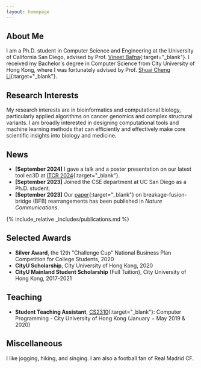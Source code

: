 ```yaml
---
layout: homepage
---
```


## About Me

I am a Ph.D. student in Computer Science and Engineering at the University of California San Diego, advised by Prof. [Vineet Bafna](https://jacobsschool.ucsd.edu/node/3480){:target="_blank"}. I received my Bachelor's degree in Computer Science from City University of Hong Kong, where I was fortunately advised by Prof. [Shuai Cheng Li](https://www.cs.cityu.edu.hk/~shuaicli/){:target="_blank"}.

## Research Interests

My research interests are in bioinformatics and computational biology, particularly applied algorithms on cancer genomics and complex structural variants. I am broadly interested in designing computational tools and machine learning methods that can efficiently and effectively make core scientific insights into biology and medicine.

## News

- **[September 2024]** I gave a talk and a poster presentation on our latest tool ec3D at [ITCR 2024](https://itcr2024.org/){:target="_blank"}. 
- **[September 2023]** Joined the CSE department at UC San Diego as a Ph.D. student. 
- **[September 2023]** Our [paper](https://www.nature.com/articles/s41467-023-41259-w){:target="_blank"} on breakage-fusion-bridge (BFB) rearrangements has been published in *Nature Communications*.

{% include_relative _includes/publications.md %}

## Selected Awards
- **Silver Award**, the 12th "Challenge Cup" National Business Plan Competition for College Students, 2020
- **CityU Scholarship**, City University of Hong Kong, 2020
- **CityU Mainland Student Scholarship** (Full Tuition), City University of Hong Kong, 2017-2021

## Teaching
- **Student Teaching Assistant**, [CS2310](https://www.cityu.edu.hk/catalogue/ug/current/course/CS2310.htm){:target="_blank"}: Computer Programming - City University of Hong Kong (January − May 2019 & 2020)

## Miscellaneous

I like jogging, hiking, and singing. I am also a football fan of Real Madrid CF.

<!-- {% include_relative _includes/services.md %} -->
